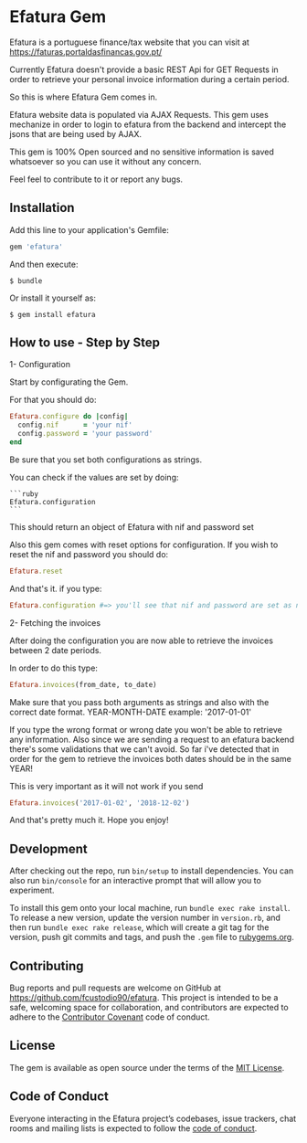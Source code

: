 # Efatura Gem

Efatura is a portuguese finance/tax website that you can visit at https://faturas.portaldasfinancas.gov.pt/

Currently Efatura doesn't provide a basic REST Api for GET Requests in order to retrieve your personal invoice information during a certain period.

So this is where Efatura Gem comes in.

Efatura website data is populated via AJAX Requests. This gem uses mechanize in order to login to efatura from the backend and intercept the jsons that are being used by AJAX.

This gem is 100% Open sourced and no sensitive information is saved whatsoever so you can use it without any concern.

Feel feel to contribute to it or report any bugs.

## Installation

Add this line to your application's Gemfile:

```ruby
gem 'efatura'
```

And then execute:

    $ bundle

Or install it yourself as:

    $ gem install efatura

## How to use - Step by Step

1- Configuration

Start by configurating the Gem.

  For that you should do:
  ```ruby
  Efatura.configure do |config|
    config.nif      = 'your nif'
    config.password = 'your password'
  end
  ```

  Be sure that you set both configurations as strings.

  You can check if the values are set by doing:

    ```ruby
    Efatura.configuration
    ```

  This should return an object of Efatura with nif and password set

  Also this gem comes with reset options for configuration. If you wish to reset the nif and password you should do:
  ```ruby
  Efatura.reset
  ```

  And that's it. if you type:
  ```ruby
  Efatura.configuration #=> you'll see that nif and password are set as nil again.
  ```


2- Fetching the invoices

After doing the configuration you are now able to retrieve the invoices between 2 date periods.

  In order to do this type:
  ```ruby
  Efatura.invoices(from_date, to_date)
  ```

  Make sure that you pass both arguments as strings and also with the correct date format. YEAR-MONTH-DATE example: '2017-01-01'

  If you type the wrong format or wrong date you won't be able to retrieve any information. Also since we are sending a request to an efatura backend there's some validations that we can't avoid. So far i've detected that in order for the gem to retrieve the invoices both dates should be in the same YEAR!

  This is very important as it will not work if you send 
  ```ruby
  Efatura.invoices('2017-01-02', '2018-12-02')
  ```


And that's pretty much it. Hope you enjoy!


## Development

After checking out the repo, run `bin/setup` to install dependencies. You can also run `bin/console` for an interactive prompt that will allow you to experiment.

To install this gem onto your local machine, run `bundle exec rake install`. To release a new version, update the version number in `version.rb`, and then run `bundle exec rake release`, which will create a git tag for the version, push git commits and tags, and push the `.gem` file to [rubygems.org](https://rubygems.org).

## Contributing

Bug reports and pull requests are welcome on GitHub at https://github.com/fcustodio90/efatura. This project is intended to be a safe, welcoming space for collaboration, and contributors are expected to adhere to the [Contributor Covenant](http://contributor-covenant.org) code of conduct.

## License

The gem is available as open source under the terms of the [MIT License](https://opensource.org/licenses/MIT).

## Code of Conduct

Everyone interacting in the Efatura project’s codebases, issue trackers, chat rooms and mailing lists is expected to follow the [code of conduct](https://github.com/fcustodio90/efatura/blob/master/CODE_OF_CONDUCT.md).
